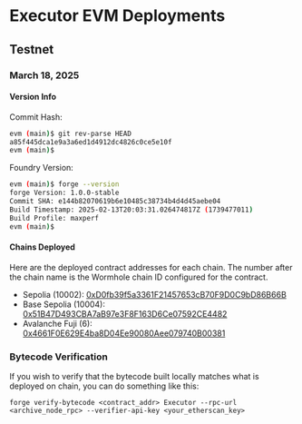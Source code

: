 # Executor EVM Deployments

## Testnet

### March 18, 2025

#### Version Info

Commit Hash:

<!-- cspell:disable -->

```sh
evm (main)$ git rev-parse HEAD
a85f445dca1e9a3a6ed1d4912dc4826c0ce5e10f
evm (main)$
```

<!-- cspell:enable -->

Foundry Version:

<!-- cspell:disable -->

```sh
evm (main)$ forge --version
forge Version: 1.0.0-stable
Commit SHA: e144b82070619b6e10485c38734b4d4d45aebe04
Build Timestamp: 2025-02-13T20:03:31.026474817Z (1739477011)
Build Profile: maxperf
evm (main)$
```

<!-- cspell:enable -->

#### Chains Deployed

Here are the deployed contract addresses for each chain. The number after the chain name is the Wormhole chain ID configured for the contract.

- Sepolia (10002): [0xD0fb39f5a3361F21457653cB70F9D0C9bD86B66B](https://sepolia.etherscan.io/address/0xD0fb39f5a3361F21457653cB70F9D0C9bD86B66B)
- Base Sepolia (10004): [0x51B47D493CBA7aB97e3F8F163D6Ce07592CE4482](https://sepolia.basescan.org/address/0x51B47D493CBA7aB97e3F8F163D6Ce07592CE4482)
- Avalanche Fuji (6): [0x4661F0E629E4ba8D04Ee90080Aee079740B00381](https://testnet.snowtrace.io/address/0x4661F0E629E4ba8D04Ee90080Aee079740B00381)

### Bytecode Verification

If you wish to verify that the bytecode built locally matches what is deployed on chain, you can do something like this:

<!-- cspell:disable -->

```
forge verify-bytecode <contract_addr> Executor --rpc-url <archive_node_rpc> --verifier-api-key <your_etherscan_key>
```

<!-- cspell:enable -->
